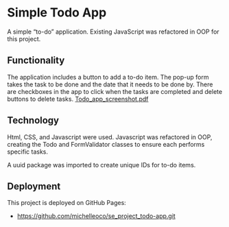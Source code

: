 # Simple Todo App

 A simple “to-do” application. Existing JavaScript was refactored in OOP for this project. 

## Functionality

The application includes a button to add a to-do item. The pop-up form takes the task to be done and the date that it needs to be done by. There are checkboxes in the app to click when the tasks are completed and delete buttons to delete tasks. 
[Todo_app_screenshot.pdf](https://github.com/user-attachments/files/18293733/Todo_app_screenshot.pdf)

## Technology

Html, CSS, and Javascript were used. Javascript was refactored in OOP, creating the Todo and FormValidator classes to ensure each performs specific tasks. 

A uuid package was imported to create unique IDs for to-do items. 

## Deployment

This project is deployed on GitHub Pages:

- https://github.com/michelleoco/se_project_todo-app.git
